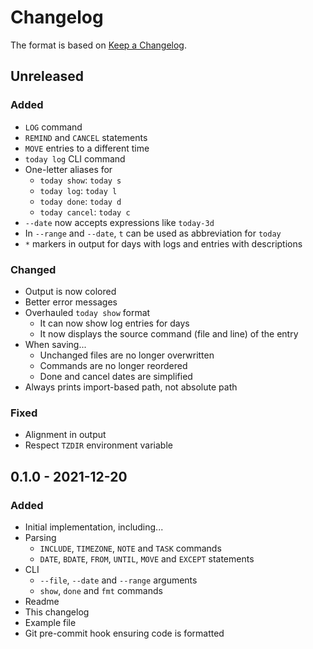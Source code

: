 # Changelog

The format is based on [Keep a Changelog](https://keepachangelog.com/en/1.0.0/).

## Unreleased

### Added
- `LOG` command
- `REMIND` and `CANCEL` statements
- `MOVE` entries to a different time
- `today log` CLI command
- One-letter aliases for
    - `today show`: `today s`
    - `today log`: `today l`
    - `today done`: `today d`
    - `today cancel`: `today c`
- `--date` now accepts expressions like `today-3d`
- In `--range` and `--date`, `t` can be used as abbreviation for `today`
- `*` markers in output for days with logs and entries with descriptions

### Changed
- Output is now colored
- Better error messages
- Overhauled `today show` format
    - It can now show log entries for days
    - It now displays the source command (file and line) of the entry
- When saving...
    - Unchanged files are no longer overwritten
    - Commands are no longer reordered
    - Done and cancel dates are simplified
- Always prints import-based path, not absolute path

### Fixed
- Alignment in output
- Respect `TZDIR` environment variable

## 0.1.0 - 2021-12-20

### Added
- Initial implementation, including...
- Parsing
    - `INCLUDE`, `TIMEZONE`, `NOTE` and `TASK` commands
    - `DATE`, `BDATE`, `FROM`, `UNTIL`, `MOVE` and `EXCEPT` statements
- CLI
    - `--file`, `--date` and `--range` arguments
    - `show`, `done` and `fmt` commands
- Readme
- This changelog
- Example file
- Git pre-commit hook ensuring code is formatted

